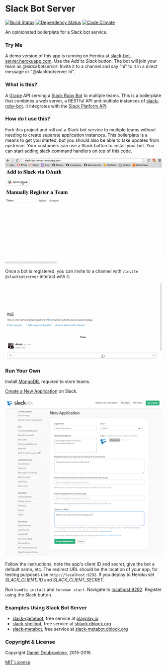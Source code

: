 Slack Bot Server
================

[![Build Status](https://travis-ci.org/dblock/slack-bot-server.svg?branch=master)](https://travis-ci.org/dblock/slack-bot-server)
[![Dependency Status](https://gemnasium.com/dblock/slack-bot-server.svg)](https://gemnasium.com/dblock/slack-bot-server)
[![Code Climate](https://codeclimate.com/github/dblock/slack-bot-server.svg)](https://codeclimate.com/github/dblock/slack-bot-server)

An opinionated boilerplate for a Slack bot service.

### Try Me

A demo version of this app is running on Heroku at [slack-bot-server.herokuapp.com](https://slack-bot-server.herokuapp.com). Use the _Add to Slack_ button. The bot will join your team as _@slackbotserver_. Invite it to a channel and say "hi" to it in a direct message or "@slackbotserver hi".

### What is this?

A [Grape](http://github.com/ruby-grape/grape) API serving a [Slack Ruby Bot](https://github.com/dblock/slack-ruby-bot) to multiple teams. This is a boilerplate that combines a web server, a RESTful API and multiple instances of [slack-ruby-bot](https://github.com/dblock/slack-ruby-bot). It integrates with the [Slack Platform API](https://medium.com/slack-developer-blog/launch-platform-114754258b91#.od3y71dyo).

### How do I use this?

Fork this project and roll out a Slack bot service to multiple teams without needing to create separate application instances. This boilerplate is a means to get you started, but you should also be able to take updates from upstream. Your customers can use a Slack button to install your bot. You can start adding slack command handlers on top of this code.

![](images/slackbutton.gif)

Once a bot is registered, you can invite to a channel with `/invite @slackbotserver` interact with it.

![](images/slackbotserver.gif)

### Run Your Own

Install [MongoDB](https://www.mongodb.org/downloads), required to store teams.

[Create a New Application](https://api.slack.com/applications/new) on Slack.

![](images/new.png)

Follow the instructions, note the app's client ID and secret, give the bot a default name, etc. The redirect URL should be the location of your app, for testing purposes use `http://localhost:9292`. If you deploy to Heroku set _SLACK_CLIENT_ID_ and _SLACK_CLIENT_SECRET_.

Run `bundle install` and `foreman start`. Navigate to [localhost:9292](http://localhost:9292). Register using the Slack button.

### Examples Using Slack Bot Server

* [slack-gamebot](https://github.com/dblock/slack-gamebot), free service at [playplay.io](http://playplay.io)
* [slack-shellbot](https://github.com/dblock/slack-shellbot), free service at [shlack.dblock.org](http://shlack.dblock.org)
* [slack-metabot](https://github.com/dblock/slack-metabot), free service at [slack-metabot.dblock.org](http://slack-metabot.dblock.org)

### Copyright & License

Copyright [Daniel Doubrovkine](http://code.dblock.org), 2015-2016

[MIT License](LICENSE)

